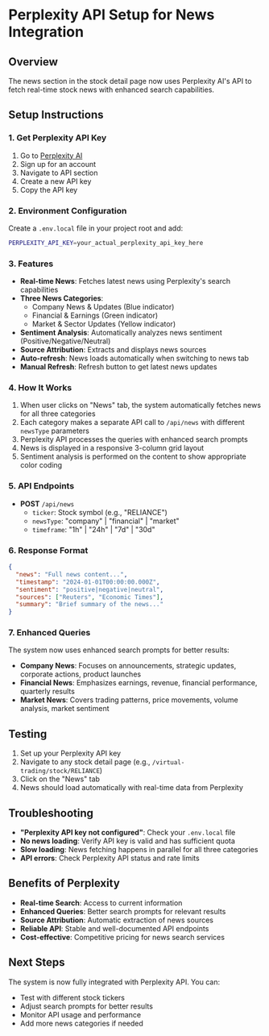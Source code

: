 # Perplexity API Setup for News Integration

## Overview
The news section in the stock detail page now uses Perplexity AI's API to fetch real-time stock news with enhanced search capabilities.

## Setup Instructions

### 1. Get Perplexity API Key
1. Go to [Perplexity AI](https://www.perplexity.ai/)
2. Sign up for an account
3. Navigate to API section
4. Create a new API key
5. Copy the API key

### 2. Environment Configuration
Create a `.env.local` file in your project root and add:

```bash
PERPLEXITY_API_KEY=your_actual_perplexity_api_key_here
```

### 3. Features
- **Real-time News**: Fetches latest news using Perplexity's search capabilities
- **Three News Categories**:
  - Company News & Updates (Blue indicator)
  - Financial & Earnings (Green indicator)  
  - Market & Sector Updates (Yellow indicator)
- **Sentiment Analysis**: Automatically analyzes news sentiment (Positive/Negative/Neutral)
- **Source Attribution**: Extracts and displays news sources
- **Auto-refresh**: News loads automatically when switching to news tab
- **Manual Refresh**: Refresh button to get latest news updates

### 4. How It Works
1. When user clicks on "News" tab, the system automatically fetches news for all three categories
2. Each category makes a separate API call to `/api/news` with different `newsType` parameters
3. Perplexity API processes the queries with enhanced search prompts
4. News is displayed in a responsive 3-column grid layout
5. Sentiment analysis is performed on the content to show appropriate color coding

### 5. API Endpoints
- **POST** `/api/news`
  - `ticker`: Stock symbol (e.g., "RELIANCE")
  - `newsType`: "company" | "financial" | "market"
  - `timeframe`: "1h" | "24h" | "7d" | "30d"

### 6. Response Format
```json
{
  "news": "Full news content...",
  "timestamp": "2024-01-01T00:00:00.000Z",
  "sentiment": "positive|negative|neutral",
  "sources": ["Reuters", "Economic Times"],
  "summary": "Brief summary of the news..."
}
```

### 7. Enhanced Queries
The system now uses enhanced search prompts for better results:
- **Company News**: Focuses on announcements, strategic updates, corporate actions, product launches
- **Financial News**: Emphasizes earnings, revenue, financial performance, quarterly results
- **Market News**: Covers trading patterns, price movements, volume analysis, market sentiment

## Testing
1. Set up your Perplexity API key
2. Navigate to any stock detail page (e.g., `/virtual-trading/stock/RELIANCE`)
3. Click on the "News" tab
4. News should load automatically with real-time data from Perplexity

## Troubleshooting
- **"Perplexity API key not configured"**: Check your `.env.local` file
- **No news loading**: Verify API key is valid and has sufficient quota
- **Slow loading**: News fetching happens in parallel for all three categories
- **API errors**: Check Perplexity API status and rate limits

## Benefits of Perplexity
- **Real-time Search**: Access to current information
- **Enhanced Queries**: Better search prompts for relevant results
- **Source Attribution**: Automatic extraction of news sources
- **Reliable API**: Stable and well-documented API endpoints
- **Cost-effective**: Competitive pricing for news search services

## Next Steps
The system is now fully integrated with Perplexity API. You can:
- Test with different stock tickers
- Adjust search prompts for better results
- Monitor API usage and performance
- Add more news categories if needed

